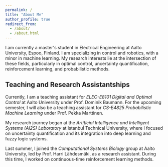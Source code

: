 ```yaml
---
permalink: /
title: "About Me"
author_profile: true
redirect_from: 
  - /about/
  - /about.html
---
```


I am currently a master's student in Electrical Engineering at Aalto University, Espoo, Finland. I am specializing in control and robotics, with a minor in machine learning. My research interests lie at the intersection of these fields, particularly in optimal control, uncertainty quantification, reinforcement learning, and probabilistic methods.

## Teaching and Research Assistantships

Currently, I am a teaching assistant for *ELEC-E8101 Digital and Optimal Control* at Aalto University under Prof. Dominik Baumann. For the upcoming semester, I will also be a teaching assistant for *CS-E4825 Probabilistic Machine Learning* under Prof. Pekka Marttinen.

My research journey began at the *Artificial Intelligence and Intelligent Systems (AI2S) Laboratory* at Istanbul Technical University, where I focused on uncertainty quantification and its integration into deep learning and fuzzy logic systems.

Last summer, I joined the *Computational Systems Biology* group at Aalto University, led by Prof. Harri Lähdesmäki, as a research assistant. During this time, I worked on continuous-time reinforcement learning methods.